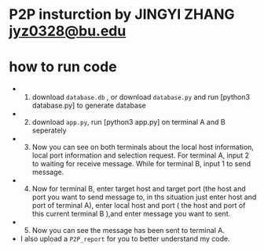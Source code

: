 # P2P insturction by JINGYI ZHANG jyz0328@bu.edu
# how to run code
- 1. download `database.db` , or download `database.py` and run [python3 database.py] to generate database
- 2. download `app.py`, run [python3 app.py] on terminal A and B seperately
- 3. Now you can see on both terminals about the local host information, local port information and selection request. For terminal A, input 2 to waiting for receive message. While for terminal B, input 1 to send message.
- 4. Now for terminal B, enter target host and target port (the host and port you want to send message to, in ths situation just enter host and port of terminal A), enter local host and port ( the host and port of this current terminal B ),and enter message you want to sent.
- 5. Now you can see the message has been sent to terminal A.
- I also upload a `P2P_report` for you to better understand my code.
